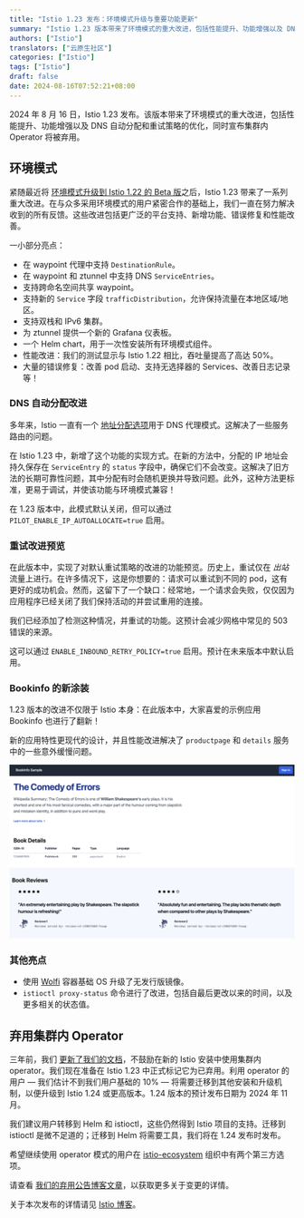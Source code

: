 ```yaml
---
title: "Istio 1.23 发布：环境模式升级与重要功能更新"
summary: "Istio 1.23 版本带来了环境模式的重大改进，包括性能提升、功能增强以及 DNS 自动分配和重试策略的优化，同时宣布集群内 Operator 将被弃用。"
authors: ["Istio"]
translators: ["云原生社区"]
categories: ["Istio"]
tags: ["Istio"]
draft: false
date: 2024-08-16T07:52:21+08:00
---
```


2024 年 8 月 16 日，Istio 1.23 发布。该版本带来了环境模式的重大改进，包括性能提升、功能增强以及 DNS 自动分配和重试策略的优化，同时宣布集群内 Operator 将被弃用。

## 环境模式

紧随最近将 [环境模式升级到 Istio 1.22 的 Beta 版](https://istio.io/latest/blog/2024/ambient-reaches-beta/)之后，Istio 1.23 带来了一系列重大改进。在与众多采用环境模式的用户紧密合作的基础上，我们一直在努力解决收到的所有反馈。这些改进包括更广泛的平台支持、新增功能、错误修复和性能改善。

一小部分亮点：

- 在 waypoint 代理中支持 `DestinationRule`。
- 在 waypoint 和 ztunnel 中支持 DNS `ServiceEntries`。
- 支持跨命名空间共享 waypoint。
- 支持新的 `Service` 字段 `trafficDistribution`，允许保持流量在本地区域/地区。
- 支持双栈和 IPv6 集群。
- 为 ztunnel 提供一个新的 Grafana 仪表板。
- 一个 Helm chart，用于一次性安装所有环境模式组件。
- 性能改进：我们的测试显示与 Istio 1.22 相比，吞吐量提高了高达 50%。
- 大量的错误修复：改善 pod 启动、支持无选择器的 Services、改善日志记录等！

### DNS 自动分配改进

多年来，Istio 一直有一个 [地址分配选项](https://istio.io/latest/docs/ops/configuration/traffic-management/dns-proxy/#address-auto-allocation)用于 DNS 代理模式。这解决了一些服务路由的问题。

在 Istio 1.23 中，新增了这个功能的实现方式。在新的方法中，分配的 IP 地址会持久保存在 `ServiceEntry` 的 `status` 字段中，确保它们不会改变。这解决了旧方法的长期可靠性问题，其中分配有时会随机更换并导致问题。此外，这种方法更标准，更易于调试，并使该功能与环境模式兼容！

在 1.23 版本中，此模式默认关闭，但可以通过 `PILOT_ENABLE_IP_AUTOALLOCATE=true` 启用。

### 重试改进预览

在此版本中，实现了对默认重试策略的改进的功能预览。历史上，重试仅在 *出站* 流量上进行。在许多情况下，这是你想要的：请求可以重试到不同的 pod，这有更好的成功机会。然而，这留下了一个缺口：经常地，一个请求会失败，仅仅因为应用程序已经关闭了我们保持活动的并尝试重用的连接。

我们已经添加了检测这种情况，并重试的功能。这预计会减少网格中常见的 503 错误的来源。

这可以通过 `ENABLE_INBOUND_RETRY_POLICY=true` 启用。预计在未来版本中默认启用。

### Bookinfo 的新涂装

1.23 版本的改进不仅限于 Istio 本身：在此版本中，大家喜爱的示例应用 Bookinfo 也进行了翻新！

新的应用特性更现代的设计，并且性能改进解决了 `productpage` 和 `details` 服务中的一些意外缓慢问题。

![改进后的 Bookinfo 应用](bookinfo-browser.png)

### 其他亮点

- 使用 [Wolfi](https://github.com/wolfi-dev) 容器基础 OS 升级了无发行版镜像。
- `istioctl proxy-status` 命令进行了改进，包括自最后更改以来的时间，以及更多相关的状态值。

## 弃用集群内 Operator

三年前，我们 [更新了我们的文档](https://istio.io/latest/docs/setup/install/operator/)，不鼓励在新的 Istio 安装中使用集群内 operator。我们现在准备在 Istio 1.23 中正式标记它为已弃用。利用 operator 的用户 — 我们估计不到我们用户基础的 10% — 将需要迁移到其他安装和升级机制，以便升级到 Istio 1.24 或更高版本。1.24 版本的预计发布日期为 2024 年 11 月。

我们建议用户转移到 Helm 和 istioctl，这些仍然得到 Istio 项目的支持。迁移到 istioctl 是微不足道的；迁移到 Helm 将需要工具，我们将在 1.24 发布时发布。

希望继续使用 operator 模式的用户在 [istio-ecosystem](https://github.com/istio-ecosystem/) 组织中有两个第三方选项。

请查看 [我们的弃用公告博客文章](https://istio.io/latest/blog/2024/in-cluster-operator-deprecation-announcement/)，以获取更多关于变更的详情。

关于本次发布的详情请见 [Istio 博客](https://istio.io/latest/news/releases/1.23.x/announcing-1.23/)。
